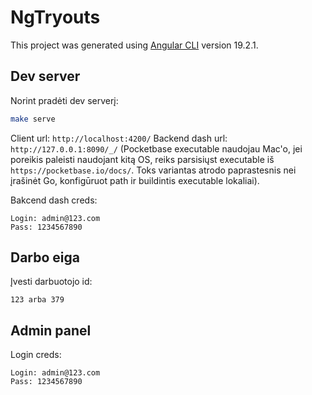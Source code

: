 # NgTryouts

This project was generated using [Angular CLI](https://github.com/angular/angular-cli) version 19.2.1.

## Dev server

Norint pradėti dev serverį:

```bash
make serve
```

Client url: `http://localhost:4200/`
Backend dash url: `http://127.0.0.1:8090/_/`
(Pocketbase executable naudojau Mac'o, jei poreikis paleisti naudojant kitą OS, reiks parsisiųst executable iš `https://pocketbase.io/docs/`. Toks variantas atrodo paprastesnis nei įrašinėt Go, konfigūruot path ir buildintis executable lokaliai).

Bakcend dash creds:

```
Login: admin@123.com
Pass: 1234567890
```

## Darbo eiga

Įvesti darbuotojo id:

```
123 arba 379
```

## Admin panel

Login creds:

```
Login: admin@123.com
Pass: 1234567890
```
